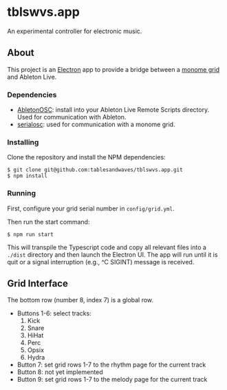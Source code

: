 # tblswvs.app

An experimental controller for electronic music.

## About

This project is an [Electron](https://www.electronjs.org/) app to provide a bridge between a [monome grid](https://monome.org/docs/grid/) and Ableton Live.

### Dependencies

* [AbletonOSC](https://github.com/ideoforms/AbletonOSC): install into your Ableton Live Remote Scripts directory. Used for communication with Ableton.
* [serialosc](https://monome.org/docs/serialosc/setup/): used for communication with a monome grid.

### Installing

Clone the repository and install the NPM dependencies:

```
$ git clone git@github.com:tablesandwaves/tblswvs.app.git
$ npm install
```

### Running

First, configure your grid serial number in `config/grid.yml`.

Then run the start command:

```
$ npm run start
```

This will transpile the Typescript code and copy all relevant files into a `./dist` directory and then launch the Electron UI. The app will run until it is quit or a signal interruption (e.g., ^C SIGINT) message is received.

## Grid Interface

The bottom row (number 8, index 7) is a global row.

* Buttons 1-6: select tracks:
  1. Kick
  2. Snare
  3. HiHat
  4. Perc
  5. Opsix
  6. Hydra
* Button 7: set grid rows 1-7 to the rhythm page for the current track
* Button 8: not yet implemented
* Button 9: set grid rows 1-7 to the melody page for the current track
